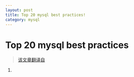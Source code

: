 ```yaml
---
layout: post
title: Top 20 mysql best practices!
category: mysql
---
```


# Top 20 mysql best practices 

> <a href="http://code.tutsplus.com/tutorials/top-20-mysql-best-practices--net-7855">该文章翻译自</a>

1. 
